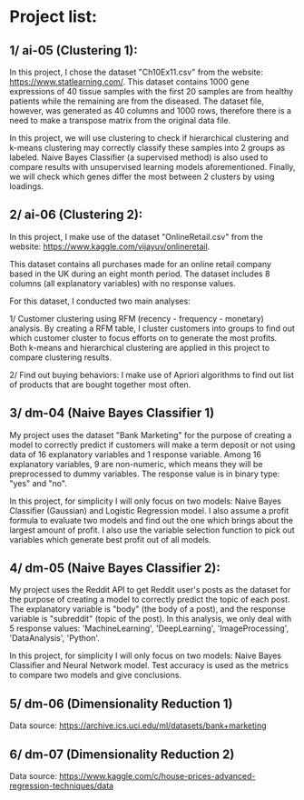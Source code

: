 # Project list:

## 1/ ai-05 (Clustering 1):

In this project, I chose the dataset "Ch10Ex11.csv" from the website: https://www.statlearning.com/. This dataset contains 1000 gene expressions of 40 tissue samples with the first 20 samples are from healthy patients while the remaining are from the diseased. The dataset file, however, was generated as 40 columns and 1000 rows, therefore there is a need to make a transpose matrix from the original data file.

In this project, we will use clustering to check if hierarchical clustering and k-means clustering may correctly classify these samples into 2 groups as labeled. Naive Bayes Classifier (a supervised method) is also used to compare results with unsupervised learning models aforementioned. Finally, we will check which genes differ the most between 2 clusters by using loadings.

## 2/ ai-06 (Clustering 2):

In this project, I make use of the dataset "OnlineRetail.csv" from the website: https://www.kaggle.com/vijayuv/onlineretail.

This dataset contains all purchases made for an online retail company based in the UK during an eight month period. The dataset includes 8 columns (all explanatory variables) with no response values. 

For this dataset, I conducted two main analyses:

1/ Customer clustering using RFM (recency - frequency - monetary) analysis. By creating a RFM table, I cluster customers into groups to find out which customer cluster to focus efforts on to generate the most profits. Both k-means and hierarchical clustering are applied in this project to compare clustering results.

2/ Find out buying behaviors: I make use of Apriori algorithms to find out list of products that are bought together most often.

## 3/ dm-04 (Naive Bayes Classifier 1)

My project uses the dataset "Bank Marketing" for the purpose of creating a model to correctly predict if customers will make a term deposit or not using data of 16 explanatory variables and 1 response variable. Among 16 explanatory variables, 9 are non-numeric, which means they will be preprocessed to dummy variables. The response value is in binary type: "yes" and "no".

In this project, for simplicity I will only focus on two models: Naive Bayes Classifier (Gaussian) and Logistic Regression model. I also assume a profit formula to evaluate two models and find out the one which brings about the largest amount of profit. I also use the variable selection function to pick out variables which generate best profit out of all models.

## 4/ dm-05 (Naive Bayes Classifier 2):

My project uses the Reddit API to get Reddit user's posts as the dataset for the purpose of creating a model to correctly predict the topic of each post. The explanatory variable is "body" (the body of a post), and the response variable is "subreddit" (topic of the post). In this analysis, we only deal with 5 response values: 'MachineLearning', 'DeepLearning', 'ImageProcessing', 'DataAnalysis', 'Python'.

In this project, for simplicity I will only focus on two models: Naive Bayes Classifier and Neural Network model. Test accuracy is used as the metrics to compare two models and give conclusions.

## 5/ dm-06 (Dimensionality Reduction 1)

Data source: https://archive.ics.uci.edu/ml/datasets/bank+marketing




## 6/ dm-07 (Dimensionality Reduction 2)

Data source: https://www.kaggle.com/c/house-prices-advanced-regression-techniques/data

